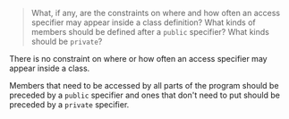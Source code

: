 > What, if any, are the constraints on where and how often an access specifier may appear inside a class definition? What kinds of members should be defined after a `public` specifier? What kinds should be `private`?

There is no constraint on where or how often an access specifier may appear inside a class. 

Members that need to be accessed by all parts of the program should be preceded by a `public` specifier and ones that don't need to put should be preceded by a `private` specifier.